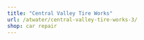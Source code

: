 ```yaml
---
title: "Central Valley Tire Works"
url: /atwater/central-valley-tire-works-3/
shop: car repair
---
```


